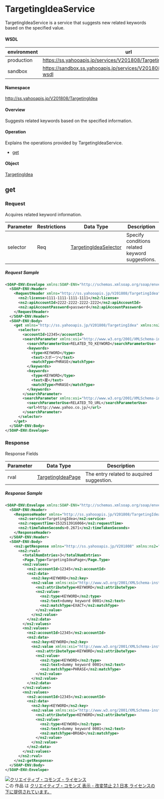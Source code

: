 # TargetingIdeaService
TargetingIdeaService is a service that suggests new related keywords based on the specified value.

#### WSDL
| environment | url |
|---|---|
| production  | https://ss.yahooapis.jp/services/V201808/TargetingIdeaService?wsdl|
| sandbox  | https://sandbox.ss.yahooapis.jp/services/V201808/TargetingIdeaService?wsdl|

#### Namespace
http://ss.yahooapis.jp/V201808/TargetingIdea

#### Overview
Suggests related keywords based on the specified information.

#### Operation
Explains the operations provided by TargetingIdeaService.

+ [get](#get)

#### Object
[TargetingIdea](../data/TargetingIdea)

## get

### Request
Acquires related keyword information.

| Parameter | Restrictions | Data Type | Description |
|---|---|---|---|
| selector | Req | [TargetingIdeaSelector](../data/TargetingIdea/TargetingIdeaSelector.md) | Specify conditions related keyword suggestions. |

##### Request Sample
```xml
<SOAP-ENV:Envelope xmlns:SOAP-ENV="http://schemas.xmlsoap.org/soap/envelope/">
  <SOAP-ENV:Header>
    <RequestHeader xmlns="http://ss.yahooapis.jp/V201808/TargetingIdea" xmlns:ns2="http://ss.yahooapis.jp/V201808">
      <ns2:license>1111-1111-1111-1111</ns2:license>
      <ns2:apiAccountId>2222-2222-2222-2222</ns2:apiAccountId>
      <ns2:apiAccountPassword>password</ns2:apiAccountPassword>
    </RequestHeader>
  </SOAP-ENV:Header>
  <SOAP-ENV:Body>
    <get xmlns="http://ss.yahooapis.jp/V201808/TargetingIdea" xmlns:ns2="http://ss.yahooapis.jp/V201808">
      <selector>
        <accountId>12345</accountId>
        <searchParameter xmlns:xsi="http://www.w3.org/2001/XMLSchema-instance" xsi:type="RelatedToKeywordSearchParameter">
          <searchParameterUse>RELATED_TO_KEYWORD</searchParameterUse>
          <keywords>
            <type>KEYWORD</type>
            <text>スポーツ</text>
            <matchType>PHRASE</matchType>
          </keywords>
          <keywords>
            <type>KEYWORD</type>
            <text>夏</text>
            <matchType>PHRASE</matchType>
          </keywords>
        </searchParameter>
        <searchParameter xmlns:xsi="http://www.w3.org/2001/XMLSchema-instance" xsi:type="RelatedToUrlSearchParameter">
          <searchParameterUse>RELATED_TO_URL</searchParameterUse>
          <url>http://www.yahoo.co.jp/</url>
        </searchParameter>
      </selector>
    </get>
  </SOAP-ENV:Body>
</SOAP-ENV:Envelope>
```

### Response
Response Fields

| Parameter | Data Type | Description |
|---|---|---|
| rval | [TargetingIdeaPage](../data/TargetingIdea/TargetingIdeaPage.md) | The entry related to auquired suggestion. |

##### Response Sample
```xml
<SOAP-ENV:Envelope xmlns:SOAP-ENV="http://schemas.xmlsoap.org/soap/envelope/">
  <SOAP-ENV:Header>
    <ResponseHeader xmlns="http://ss.yahooapis.jp/V201808/TargetingIdea" xmlns:ns2="http://ss.yahooapis.jp/V201808">
      <ns2:service>TargetingIdea</ns2:service>
      <ns2:requestTime>1532513916066</ns2:requestTime>
      <ns2:timeTakenSeconds>0.2671</ns2:timeTakenSeconds>
    </ResponseHeader>
  </SOAP-ENV:Header>
  <SOAP-ENV:Body>
    <ns2:getResponse xmlns="http://ss.yahooapis.jp/V201808" xmlns:ns2="http://ss.yahooapis.jp/V201808/TargetingIdea">
      <ns2:rval>
        <totalNumEntries>3</totalNumEntries>
        <Page.Type>TargetingIdeaPage</Page.Type>
        <ns2:values>
          <ns2:accountId>12345</ns2:accountId>
          <ns2:data>
            <ns2:key>KEYWORD</ns2:key>
            <ns2:value xmlns:xsi="http://www.w3.org/2001/XMLSchema-instance" xsi:type="ns2:KeywordAttribute">
              <ns2:attributeType>KEYWORD</ns2:attributeType>
              <ns2:value>
                <ns2:type>KEYWORD</ns2:type>
                <ns2:text>dummy keyword 0001</ns2:text>
                <ns2:matchType>EXACT</ns2:matchType>
              </ns2:value>
            </ns2:value>
          </ns2:data>
        </ns2:values>
        <ns2:values>
          <ns2:accountId>12345</ns2:accountId>
          <ns2:data>
            <ns2:key>KEYWORD</ns2:key>
            <ns2:value xmlns:xsi="http://www.w3.org/2001/XMLSchema-instance" xsi:type="ns2:KeywordAttribute">
              <ns2:attributeType>KEYWORD</ns2:attributeType>
              <ns2:value>
                <ns2:type>KEYWORD</ns2:type>
                <ns2:text>dummy keyword 0001</ns2:text>
                <ns2:matchType>PHRASE</ns2:matchType>
              </ns2:value>
            </ns2:value>
          </ns2:data>
        </ns2:values>
        <ns2:values>
          <ns2:accountId>12345</ns2:accountId>
          <ns2:data>
            <ns2:key>KEYWORD</ns2:key>
            <ns2:value xmlns:xsi="http://www.w3.org/2001/XMLSchema-instance" xsi:type="ns2:KeywordAttribute">
              <ns2:attributeType>KEYWORD</ns2:attributeType>
              <ns2:value>
                <ns2:type>KEYWORD</ns2:type>
                <ns2:text>dummy keyword 0001</ns2:text>
                <ns2:matchType>BROAD</ns2:matchType>
              </ns2:value>
            </ns2:value>
          </ns2:data>
        </ns2:values>
      </ns2:rval>
    </ns2:getResponse>
  </SOAP-ENV:Body>
</SOAP-ENV:Envelope>
```

<a rel="license" href="http://creativecommons.org/licenses/by-nd/2.1/jp/"><img alt="クリエイティブ・コモンズ・ライセンス" style="border-width:0" src="https://i.creativecommons.org/l/by-nd/2.1/jp/88x31.png" /></a><br />この 作品 は <a rel="license" href="http://creativecommons.org/licenses/by-nd/2.1/jp/">クリエイティブ・コモンズ 表示 - 改変禁止 2.1 日本 ライセンスの下に提供されています。</a>
